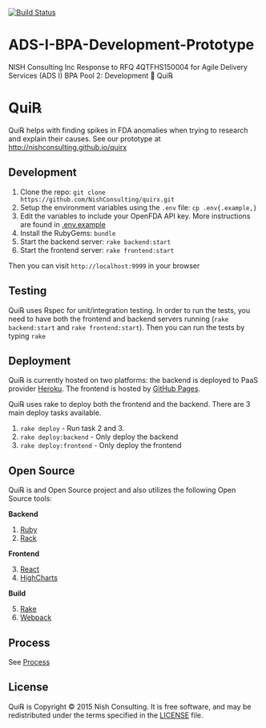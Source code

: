 [![Build Status](https://api.travis-ci.org/NishConsulting/quirx.svg?branch=master)](https://travis-ci.org/NishConsulting/quirx)

# ADS-I-BPA-Development-Prototype
NISH Consulting Inc Response to RFQ 4QTFHS150004 for Agile Delivery Services (ADS I) BPA Pool 2: Development 
:pill: Qui℞

# Qui℞
Qui℞ helps with finding spikes in FDA anomalies when trying to research and explain their causes.
See our prototype at http://nishconsulting.github.io/quirx

## Development

1. Clone the repo: `git clone https://github.com/NishConsulting/quirx.git`
2. Setup the environment variables using the `.env` file: `cp .env{.example,}`
3. Edit the variables to include your OpenFDA API key. More instructions are found in [.env.example](.env.example)
4. Install the RubyGems: `bundle`
5. Start the backend server: `rake backend:start`
6. Start the frontend server: `rake frontend:start`

Then you can visit `http://localhost:9999` in your browser

## Testing

Qui℞ uses Rspec for unit/integration testing. In order to run the tests, you need to have both the frontend and backend servers running (`rake backend:start` and `rake frontend:start`). Then you can run the tests by typing `rake`

## Deployment

Qui℞ is currently hosted on two platforms: the backend is deployed to PaaS provider [Heroku](https://heroku.com).
The frontend is hosted by [GitHub Pages](https://pages.github.com/).

Qui℞ uses rake to deploy both the frontend and the backend. There are 3 main deploy tasks available.

1. `rake deploy` - Run task 2 and 3.
2. `rake deploy:backend` - Only deploy the backend
3. `rake deploy:frontend` - Only deploy the frontend

## Open Source

Qui℞ is and Open Source project and also utilizes the following Open Source tools:

**Backend**

1. [Ruby](https://www.ruby-lang.org/en/)
2. [Rack](http://rack.github.io/)

**Frontend**

3. [React](http://facebook.github.io/react/)
4. [HighCharts](http://www.highcharts.com/)

**Build**

5. [Rake](https://github.com/ruby/rake)
6. [Webpack](http://webpack.github.io/)

## Process

See [Process](docs/process.md)

## License

Qui℞ is Copyright © 2015 Nish Consulting. It is free software, and may be redistributed under the terms specified in the [LICENSE](LICENSE) file.
